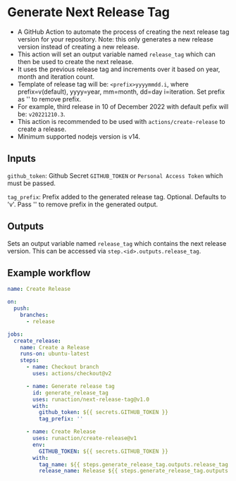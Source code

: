 # Generate Next Release Tag

- A GitHub Action to automate the process of creating the next release tag version for your repository. Note: this only generates a new release version instead of creating a new release.
- This action will set an output variable named `release_tag` which can then be used to create the next release.
- It uses the previous release tag and increments over it based on year, month and iteration count.
- Template of release tag will be: `<prefix>yyyymmdd.i`, where prefix=v(default), yyyy=year, mm=month, dd=day i=iteration. Set prefix as '' to remove prefix.
- For example, third release in 10 of December 2022 with default pefix will be: `v20221210.3`.
- This action is recommended to be used with `actions/create-release` to create a release.
- Minimum supported nodejs version is v14.

## Inputs

`github_token`: Github Secret `GITHUB_TOKEN` or `Personal Access Token` which must be passed.

`tag_prefix`: Prefix added to the generated release tag. Optional. Defaults to 'v'. Pass '' to remove prefix in the generated output.

## Outputs

Sets an output variable named `release_tag` which contains the next release version. This can be accessed via `step.<id>.outputs.release_tag`.

## Example workflow

```yaml
name: Create Release

on:
  push:
    branches:
      - release

jobs:
  create_release:
    name: Create a Release
    runs-on: ubuntu-latest
    steps:
      - name: Checkout branch
        uses: actions/checkout@v2

      - name: Generate release tag
        id: generate_release_tag
        uses: runaction/next-release-tag@v1.0
        with:
          github_token: ${{ secrets.GITHUB_TOKEN }}
          tag_prefix: ''

      - name: Create Release
        uses: runaction/create-release@v1
        env:
          GITHUB_TOKEN: ${{ secrets.GITHUB_TOKEN }}
        with:
          tag_name: ${{ steps.generate_release_tag.outputs.release_tag }}
          release_name: Release ${{ steps.generate_release_tag.outputs.release_tag }}
```
